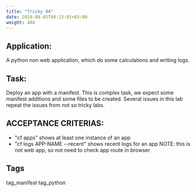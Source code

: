 ```yaml
---
title: "Tricky 04"
date: 2019-09-05T09:13:01+03:00
weight: 404
---
```


## Application:
A python non web application, which do some calculations and writing logs.

## Task:
Deploy an app with a manifest. This is complex task, we expect some manifest
additions and some files to be created. Several issues in this lab 
repeat the issues from not so tricky labs. 

## ACCEPTANCE CRITERIAS:
- "cf apps" shows at least one instance of an app
- "cf logs APP-NAME --recent" shows recent logs for an app
NOTE: this is not web app, so not need to check app route in browser

## Tags
tag_manifest tag_python

